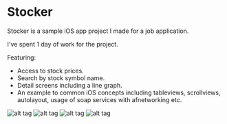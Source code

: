# Stocker

Stocker is a sample iOS app project I made for a job application.

I've spent 1 day of work for the project.

Featuring:
- Access to stock prices.
- Search by stock symbol name.
- Detail screens including a line graph.
- An example to common iOS concepts including tableviews, scrollviews, autolayout, usage of soap services with afnetworking etc.

![alt tag](https://s22.postimg.org/g47infzi5/i_OS_Simulator_Screen_Shot_Sep_28_2016_6_35_58.png)
![alt tag](https://s22.postimg.org/onqwl77ul/i_OS_Simulator_Screen_Shot_Sep_28_2016_6_36_07.png)
![alt tag](https://s22.postimg.org/a5tpd7gjh/i_OS_Simulator_Screen_Shot_Sep_28_2016_6_36_13.png)
![alt tag](https://s22.postimg.org/y5qnl8tj1/i_OS_Simulator_Screen_Shot_Sep_28_2016_6_35_54.png)
